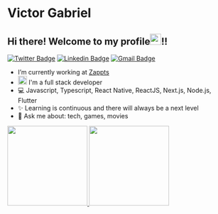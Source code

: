 # Victor Gabriel

## Hi there! Welcome to my profile<img src="https://media.giphy.com/media/hvRJCLFzcasrR4ia7z/giphy.gif" height="25px">!!

[![Twitter Badge](https://img.shields.io/badge/-@victorg_ms-1ca0f1?style=flat-square&labelColor=1ca0f1&logo=twitter&logoColor=white&link=https://twitter.com/victorg_ms)](https://twitter.com/victorg_ms) [![Linkedin Badge](https://img.shields.io/badge/-VictorGabriel-blue?style=flat-square&logo=Linkedin&logoColor=white&link=https://www.linkedin.com/in/victor-gabriel-1b02001b0/)](https://www.linkedin.com/in/victor-gabriel-1b02001b0/)
[![Gmail Badge](https://img.shields.io/badge/-vgabriel.vg84@gmail.com-c14438?style=flat-square&logo=Gmail&logoColor=white&link=mailto:vgabriel.vg84@gmail.com)](mailto:vgabriel.vg84@gmail.com)

- I’m currently working at [Zappts](https://www.zappts.com.br/)
- <img src="https://www.emoji.com/wp-content/uploads/filebase/icons/emoji-icon-glossy-00-04-faces-face-role-ninja-72dpi-forPersonalUseOnly.png" width="20px"> I'm a full stack developer
- 💻 Javascript, Typescript, React Native, ReactJS, Next.js, Node.js, Flutter   
- ✨ Learning is continuous and there will always be a next level
- 💬 Ask me about: tech, games, movies

<div>
  <a href="https://github.com/victorgabrielms">
  
  <img height="180em" src="https://github-readme-stats.vercel.app/api?username=victorgabrielms&show_icons=true&theme=dracula&include_all_commits=true&count_private=true"/>

  <img height="180em" src="https://github-readme-stats.vercel.app/api/top-langs/?username=victorgabrielms&layout=compact&langs_count=16&theme=dracula"/>
</div>
